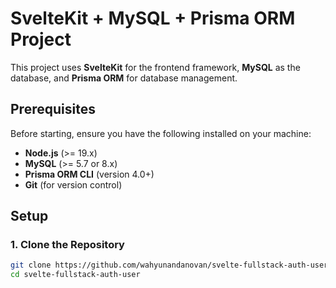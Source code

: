 # SvelteKit + MySQL + Prisma ORM Project

This project uses **SvelteKit** for the frontend framework, **MySQL** as the database, and **Prisma ORM** for database management.

## Prerequisites

Before starting, ensure you have the following installed on your machine:

- **Node.js** (>= 19.x)
- **MySQL** (>= 5.7 or 8.x)
- **Prisma ORM CLI** (version 4.0+)
- **Git** (for version control)

## Setup

### 1. Clone the Repository

```bash
git clone https://github.com/wahyunandanovan/svelte-fullstack-auth-user.git
cd svelte-fullstack-auth-user

